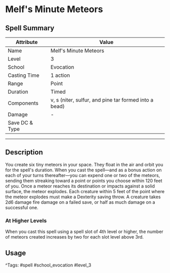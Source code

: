 # Melf's Minute Meteors

## Spell Summary

| Attribute        | Value                  |
|------------------|------------------------|
| Name             | Melf's Minute Meteors                 |
| Level            | 3                |
| School           | Evocation          |
| Casting Time     | 1 action              |
| Range            | Point            |
| Duration         | Timed             |
| Components       | v, s (niter, sulfur, and pine tar formed into a bead)             |
| Damage           | -               |
| Save DC & Type   |              |

---

## Description

You create six tiny meteors in your space. They float in the air and orbit you for the spell's duration. When you cast the spell—and as a bonus action on each of your turns thereafter—you can expend one or two of the meteors, sending them streaking toward a point or points you choose within 120 feet of you. Once a meteor reaches its destination or impacts against a solid surface, the meteor explodes. Each creature within 5 feet of the point where the meteor explodes must make a Dexterity saving throw. A creature takes 2d6 damage fire damage on a failed save, or half as much damage on a successful one.

### At Higher Levels
When you cast this spell using a spell slot of 4th level or higher, the number of meteors created increases by two for each slot level above 3rd.

## Usage


^Tags: #spell #school_evocation #level_3